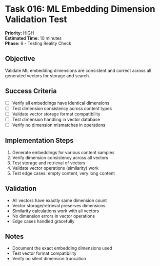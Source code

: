 # Task 016: ML Embedding Dimension Validation Test
**Priority:** HIGH  
**Estimated Time:** 10 minutes  
**Phase:** 6 - Testing Reality Check  

## Objective
Validate ML embedding dimensions are consistent and correct across all generated vectors for storage and search.

## Success Criteria
- [ ] Verify all embeddings have identical dimensions
- [ ] Test dimension consistency across content types
- [ ] Validate vector storage format compatibility
- [ ] Test dimension handling in vector database
- [ ] Verify no dimension mismatches in operations

## Implementation Steps
1. Generate embeddings for various content samples
2. Verify dimension consistency across all vectors
3. Test storage and retrieval of vectors
4. Validate vector operations (similarity) work
5. Test edge cases: empty content, very long content

## Validation
- All vectors have exactly same dimension count
- Vector storage/retrieval preserves dimensions
- Similarity calculations work with all vectors
- No dimension errors in vector operations
- Edge cases handled gracefully

## Notes
- Document the exact embedding dimensions used
- Test vector format compatibility
- Verify no silent dimension truncation